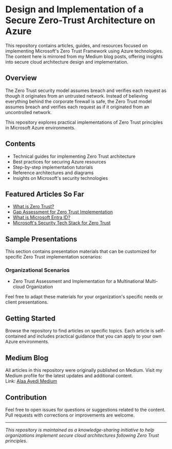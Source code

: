 # Design and Implementation of a Secure Zero-Trust Architecture on Azure

This repository contains articles, guides, and resources focused on implementing Microsoft's Zero Trust Framework using Azure technologies. The content here is mirrored from my Medium blog posts, offering insights into secure cloud architecture design and implementation.

## Overview

The Zero Trust security model assumes breach and verifies each request as though it originates from an untrusted network. Instead of believing everything behind the corporate firewall is safe, the Zero Trust model assumes breach and verifies each request as if it originated from an uncontrolled network.

This repository explores practical implementations of Zero Trust principles in Microsoft Azure environments.

## Contents

- Technical guides for implementing Zero Trust architecture
- Best practices for securing Azure resources
- Step-by-step implementation tutorials
- Reference architectures and diagrams
- Insights on Microsoft's security technologies

## Featured Articles So Far

- <a href="https://medium.com/@alaayedi090/designing-a-secure-zero-trust-architecture-on-azure-part-1-what-is-zero-trust-and-why-should-6740b77f7b16">What is Zero Trust?</a>
- <a href="https://medium.com/@alaayedi090/the-importance-of-gap-assessment-in-a-zero-trust-approach-part-2-why-gap-assessment-is-the-871bd1d0079d">Gap Assessment for Zero Trust Implementation</a>
- <a href="https://medium.com/@alaayedi090/microsoft-entra-id-the-backbone-of-modern-identity-management-9b290da2e126">What is Microsoft Entra ID?</a>
- <a href="https://medium.com/@alaayedi090/microsofts-security-squad-a-zero-trust-party-9345782eae7f">Microsoft's Security Tech Stack for Zero Trust</a>
## Sample Presentations
This section contains presentation materials that can be customized for specific Zero Trust implementation scenarios:

### Organizational Scenarios

- Zero Trust Assessment and Implementation for a Multinational Multi-cloud Organization

Feel free to adapt these materials for your organization's specific needs or client presentations.

## Getting Started

Browse the repository to find articles on specific topics. Each article is self-contained and includes practical guidance that you can apply to your own Azure environments.

## Medium Blog

All articles in this repository were originally published on Medium. Visit my Medium profile for the latest updates and additional content. </br>
Link: <a href="https://medium.com/@alaayedi090">Alaa Ayedi Medium</a>

## Contribution

Feel free to open issues for questions or suggestions related to the content. Pull requests with corrections or improvements are welcome.

---

*This repository is maintained as a knowledge-sharing initiative to help organizations implement secure cloud architectures following Zero Trust principles.*
